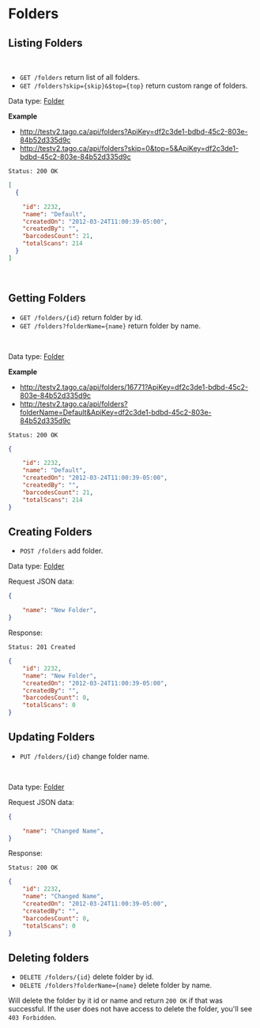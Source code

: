 Folders
==========


Listing Folders
----

<br />

* `GET /folders` return list of all folders.
* `GET /folders?skip={skip}&$top={top}` return custom range of folders.


Data type: [Folder](folder.md)

**Example**

* http://testv2.tago.ca/api/folders?ApiKey=df2c3de1-bdbd-45c2-803e-84b52d335d9c
* http://testv2.tago.ca/api/folders?skip=0&top=5&ApiKey=df2c3de1-bdbd-45c2-803e-84b52d335d9c

```
Status: 200 OK
```

```json
[
  {

    "id": 2232,
    "name": "Default", 
    "createdOn": "2012-03-24T11:00:39-05:00",
    "createdBy": "",
    "barcodesCount": 21,
    "totalScans": 214
  }
]
```

<br/>

Getting Folders
----
* `GET /folders/{id}` return folder by id.
* `GET /folders?folderName={name}` return folder by name.
<br />

Data type: [Folder](folder.md)

**Example**

* http://testv2.tago.ca/api/folders/16771?ApiKey=df2c3de1-bdbd-45c2-803e-84b52d335d9c
* http://testv2.tago.ca/api/folders?folderName=Default&ApiKey=df2c3de1-bdbd-45c2-803e-84b52d335d9c


```
Status: 200 OK
```

```json
{

    "id": 2232,
    "name": "Default", 
    "createdOn": "2012-03-24T11:00:39-05:00",
    "createdBy": "",
    "barcodesCount": 21,
    "totalScans": 214
}
```

Creating Folders
----
* `POST /folders` add folder.

Data type: [Folder](folder.md)

Request JSON data:

```json
{

    "name": "New Folder", 
}

```
Response:

```
Status: 201 Created
```

```json
{
    "id": 2232,
    "name": "New Folder", 
    "createdOn": "2012-03-24T11:00:39-05:00",
    "createdBy": "",
    "barcodesCount": 0,
    "totalScans": 0
}
```

Updating Folders
----
* `PUT /folders/{id}` change folder name.
<br />

Data type: [Folder](folder.md)

Request JSON data:

```json
{

    "name": "Changed Name", 
}
```

Response:

```
Status: 200 OK
```

```json
{
    "id": 2232,
    "name": "Changed Name", 
    "createdOn": "2012-03-24T11:00:39-05:00",
    "createdBy": "",
    "barcodesCount": 0,
    "totalScans": 0
}
```

Deleting folders
----
* `DELETE /folders/{id}` delete folder by id.
* `DELETE /folders?folderName={name}` delete folder by name.

Will delete the folder by it id or name and return `200 OK` if that was successful. If the user does not have access to delete the folder, you'll see `403 Forbidden`.